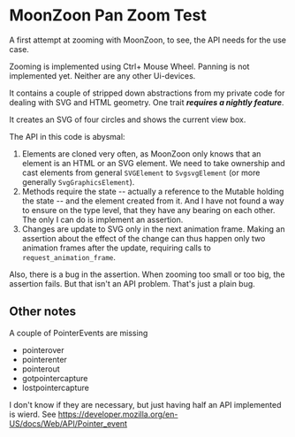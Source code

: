 # MoonZoon Pan Zoom Test

A first attempt at zooming with MoonZoon, to see, the API needs for the use case. 

Zooming is implemented using Ctrl+ Mouse Wheel. Panning is not implemented yet. Neither are any other Ui-devices.

It contains a couple of stripped down abstractions from my private code for dealing with SVG and HTML geometry. One trait ***requires a nightly feature***.

It creates an SVG of four circles and shows the current view box.

The API in this code is abysmal:
1. Elements are cloned very often, as MoonZoon only knows that an element is an HTML or an SVG element. We need to take ownership and cast elements from general `SVGElement` to `SvgsvgElement` (or more generally `SvgGraphicsElement`).
2. Methods require the state -- actually a reference to the Mutable holding the state -- and the element created from it. And I have not found a way to ensure on the type level, that they have any bearing on each other. The only I can do is implement an assertion.
3. Changes are update to SVG only in the next animation frame. Making an assertion about the effect of the change can thus happen only two animation frames after the update, requiring calls to `request_animation_frame`.

Also, there is a bug in the assertion. When zooming too small or too big, the assertion fails. But that isn't an API problem. That's just a plain bug. 


## Other notes
A couple of PointerEvents are missing
* pointerover
* pointerenter
* pointerout
* gotpointercapture
* lostpointercapture

I don't know if they are necessary, but just having half an API implemented is wierd. See https://developer.mozilla.org/en-US/docs/Web/API/Pointer_event

 